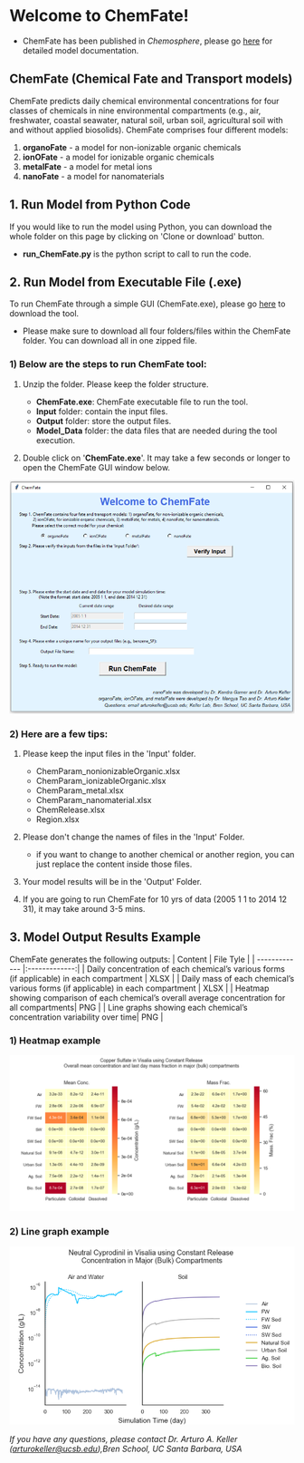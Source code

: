 # Welcome to ChemFate!
* ChemFate has been published in *Chemosphere*, please go [here](https://dx.doi.org/10.1016/j.chemosphere.2020.126897) for detailed model documentation.
## ChemFate (Chemical Fate and Transport models)
ChemFate predicts daily chemical environmental concentrations for four classes of chemicals in nine environmental compartments (e.g., air, freshwater, coastal seawater, natural soil, urban soil, agricultural soil with and without applied biosolids). ChemFate comprises four different models:

  1) **organoFate** - a model for non-ionizable organic chemicals
  2) **ionOFate** - a model for ionizable organic chemicals
  3) **metalFate** - a model for metal ions
  4) **nanoFate** - a model for nanomaterials

## 1. Run Model from Python Code
If you would like to run the model using Python, you can download the whole folder on this page by clicking on 'Clone or download' button.
* **run_ChemFate.py** is the python script to call to run the code.

## 2. Run Model from Executable File (.exe)
To run ChemFate through a simple GUI (ChemFate.exe), 
please go [here](https://drive.google.com/file/d/12zNlE2hnfWgw7UkB04ENNXbtYqvNP7t5/view?usp=sharing) to download the tool.
* Please make sure to download all four folders/files within the ChemFate folder. You can download all in one zipped file.

### 1) Below are the steps to run ChemFate tool:
1. Unzip the folder. Please keep the folder structure.
	* **ChemFate.exe**: ChemFate executable file to run the tool.
	* **Input** folder: contain the input files.
	* **Output** folder: store the output files.
	* **Model_Data** folder: the data files that are needed during the tool execution.

2. Double click on '**ChemFate.exe**'. It may take a few seconds or longer to open the ChemFate GUI window below.

![ChemFate.exe](https://github.com/klaris-ak/ChemFate/blob/master/Images/chemfate.png "ChemFate.exe")

### 2) Here are a few tips:
1. Please keep the input files in the 'Input' folder.
	- ChemParam_nonionizableOrganic.xlsx
	- ChemParam_ionizableOrganic.xlsx
	- ChemParam_metal.xlsx
	- ChemParam_nanomaterial.xlsx
	- ChemRelease.xlsx
	- Region.xlsx

2. Please don't change the names of files in the 'Input' Folder.
	- if you want to change to another chemical or another region,
	you can just replace the content inside those files.

3. Your model results will be in the 'Output' Folder.

4. If you are going to run ChemFate for 10 yrs of data (2005 1 1 to 2014 12 31),
	it may take around 3-5 mins.

## 3. Model Output Results Example
ChemFate generates the following outputs:
| Content       | File Tyle     |
| ------------- |:-------------:|
| Daily concentration of each chemical’s various forms (if applicable) in each compartment      | XLSX |
| Daily mass of each chemical’s various forms (if applicable)  in each compartment     | XLSX       |
| Heatmap showing comparison of each chemical’s overall average concentration for all compartments| PNG     |
| Line graphs showing each chemical’s concentration variability over time| PNG     |

### 1) Heatmap example

![heatmap](https://github.com/klaris-ak/ChemFate/blob/master/Images/metal_heatmap_example.png "heatmap")

### 2) Line graph example

![linegraph](https://github.com/klaris-ak/ChemFate/blob/master/Images/neutral_bulk_example.png "linegraph")

*If you have any questions, please contact Dr. Arturo A. Keller (arturokeller@ucsb.edu),Bren School, UC Santa Barbara, USA*
